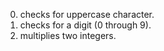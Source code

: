 0. checks for uppercase character.
1. checks for a digit (0 through 9).
2. multiplies two integers.
